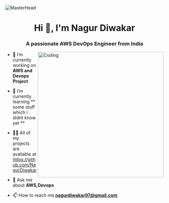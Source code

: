 ![MasterHead](https://static.learnk8s.io/ce26d407ce85d5c042eb6ed6079b27d7.png)
<h1 align="center">Hi 👋, I'm Nagur Diwakar</h1>
<h3 align="center">A passionate AWS DevOps Engineer from India</h3>
<img align="right" alt="Coding" width="400" src="https://cdn.dribbble.com/users/1162077/screenshots/3848914/programmer.gif">


- 🔭 I’m currently working on **AWS and Devops Project**

- 🌱 I’m currently learning ** some stuff which i didnt know yet **

- 👨‍💻 All of my projects are available at https://github.com/NagurDiwakar

- 💬 Ask me about **AWS,Devops**

- 📫 How to reach me **nagurdiwakar97@gmail.com**

